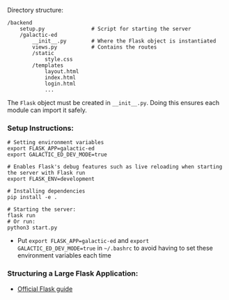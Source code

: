 Directory structure:

```
/backend
    setup.py               # Script for starting the server
    /galactic-ed
        __init__.py        # Where the Flask object is instantiated
        views.py           # Contains the routes
        /static
            style.css
        /templates
            layout.html
            index.html
            login.html
            ...
```

The `Flask` object must be created in `__init__.py`. Doing this ensures each module can import it safely.

### Setup Instructions:

```
# Setting environment variables
export FLASK_APP=galactic-ed
export GALACTIC_ED_DEV_MODE=true

# Enables Flask's debug features such as live reloading when starting the server with Flask run
export FLASK_ENV=development

# Installing dependencies
pip install -e .

# Starting the server:
flask run
# Or run:
python3 start.py
```

-   Put `export FLASK_APP=galactic-ed` and `export GALACTIC_ED_DEV_MODE=true` in `~/.bashrc` to avoid having to set these environment variables each time

### Structuring a Large Flask Application:

-   <a href="https://flask.palletsprojects.com/en/1.1.x/patterns/packages/">Official Flask guide</a>
